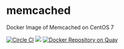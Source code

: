 # memcached
Docker Image of Memcached on CentOS 7

[![Circle CI](https://circleci.com/gh/kz8s/memcached.svg?style=svg)](https://circleci.com/gh/kz8s/memcached)
[![](https://badge.imagelayers.io/kz8s/memcached:latest.svg)](https://imagelayers.io/?images=kz8s/memcached:latest 'Get your own badge on imagelayers.io')
[![Docker Repository on Quay](https://quay.io/repository/kz8s/memcached/status "Docker Repository on Quay")](https://quay.io/repository/kz8s/memcached)
